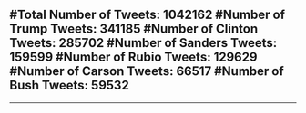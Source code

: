 #Total Number of Tweets: 1042162 
#Number of Trump Tweets: 341185
#Number of Clinton Tweets: 285702
#Number of Sanders Tweets: 159599
#Number of Rubio Tweets: 129629
#Number of Carson Tweets: 66517
#Number of Bush Tweets: 59532
---
---

